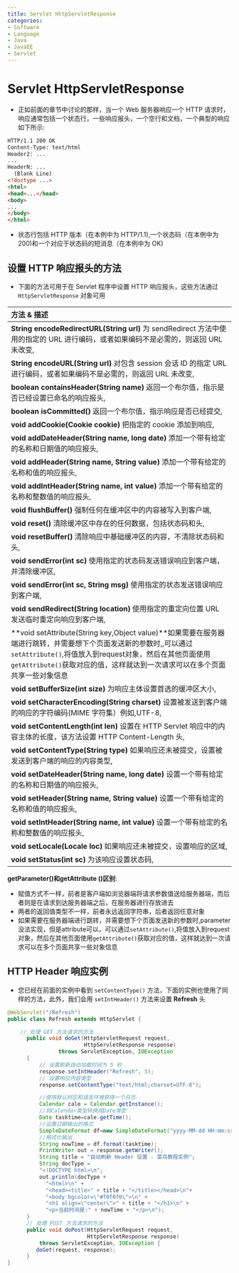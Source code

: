 ```yaml
---
title: Servlet HttpServletResponse
categories:
- Software
- Language
- Java
- JavaEE
- Servlet
---
```

# Servlet HttpServletResponse

- 正如前面的章节中讨论的那样，当一个 Web 服务器响应一个 HTTP 请求时，响应通常包括一个状态行，一些响应报头，一个空行和文档，一个典型的响应如下所示:

```html
HTTP/1.1 200 OK
Content-Type: text/html
Header2: ...
...
HeaderN: ...
  (Blank Line)
<!doctype ...>
<html>
<head>...</head>
<body>
...
</body>
</html>
```

- 状态行包括 HTTP 版本（在本例中为 HTTP/1.1),一个状态码（在本例中为 200)和一个对应于状态码的短消息（在本例中为 OK)

## 设置 HTTP 响应报头的方法

- 下面的方法可用于在 Servlet 程序中设置 HTTP 响应报头，这些方法通过 `HttpServletResponse` 对象可用

| 方法 & 描述                                                  |
| :----------------------------------------------------------- |
| **String encodeRedirectURL(String url)** 为 sendRedirect 方法中使用的指定的 URL 进行编码，或者如果编码不是必需的，则返回 URL 未改变, |
| **String encodeURL(String url)** 对包含 session 会话 ID 的指定 URL 进行编码，或者如果编码不是必需的，则返回 URL 未改变, |
| **boolean containsHeader(String name)** 返回一个布尔值，指示是否已经设置已命名的响应报头, |
| **boolean isCommitted()** 返回一个布尔值，指示响应是否已经提交, |
| **void addCookie(Cookie cookie)** 把指定的 cookie 添加到响应, |
| **void addDateHeader(String name, long date)** 添加一个带有给定的名称和日期值的响应报头, |
| **void addHeader(String name, String value)** 添加一个带有给定的名称和值的响应报头, |
| **void addIntHeader(String name, int value)** 添加一个带有给定的名称和整数值的响应报头, |
| **void flushBuffer()** 强制任何在缓冲区中的内容被写入到客户端, |
| **void reset()** 清除缓冲区中存在的任何数据，包括状态码和头,  |
| **void resetBuffer()** 清除响应中基础缓冲区的内容，不清除状态码和头, |
| **void sendError(int sc)** 使用指定的状态码发送错误响应到客户端，并清除缓冲区, |
| **void sendError(int sc, String msg)** 使用指定的状态发送错误响应到客户端, |
| **void sendRedirect(String location)** 使用指定的重定向位置 URL 发送临时重定向响应到客户端, |
| **void setAttribute(String key,Object value)**如果需要在服务器端进行跳转，并需要想下个页面发送新的参数时,,可以通过`setAttribute()`,将值放入到request对象，然后在其他页面使用`getAttribute()`获取对应的值，这样就达到一次请求可以在多个页面共享一些对象信息 |
| **void setBufferSize(int size)** 为响应主体设置首选的缓冲区大小, |
| **void setCharacterEncoding(String charset)** 设置被发送到客户端的响应的字符编码(MIME 字符集）例如,UTF-8, |
| **void setContentLength(int len)** 设置在 HTTP Servlet 响应中的内容主体的长度，该方法设置 HTTP Content-Length 头, |
| **void setContentType(String type)** 如果响应还未被提交，设置被发送到客户端的响应的内容类型, |
| **void setDateHeader(String name, long date)** 设置一个带有给定的名称和日期值的响应报头, |
| **void setHeader(String name, String value)** 设置一个带有给定的名称和值的响应报头, |
| **void setIntHeader(String name, int value)** 设置一个带有给定的名称和整数值的响应报头, |
| **void setLocale(Locale loc)** 如果响应还未被提交，设置响应的区域, |
| **void setStatus(int sc)** 为该响应设置状态码,               |

**getParameter()和getAttribute ()区别**:

- 赋值方式不一样，前者是客户端如浏览器端将请求参数值送给服务器端，而后者则是在请求到达服务器端之后，在服务器进行存放进去
- 两者的返回值类型不一样，前者永远返回字符串，后者返回任意对象
- 如果需要在服务器端进行跳转，并需要想下个页面发送新的参数时,parameter没法实现，但是attribute可以，可以通过`setAttribute()`,将值放入到request对象，然后在其他页面使用`getAttribute()`获取对应的值，这样就达到一次请求可以在多个页面共享一些对象信息

## HTTP Header 响应实例

- 您已经在前面的实例中看到 `setContentType()` 方法，下面的实例也使用了同样的方法，此外，我们会用 `setIntHeader()` 方法来设置 **Refresh** 头

```java
@WebServlet("/Refresh")
public class Refresh extends HttpServlet {

    // 处理 GET 方法请求的方法
      public void doGet(HttpServletRequest request,
                        HttpServletResponse response)
                throws ServletException, IOException
      {
          // 设置刷新自动加载时间为 5 秒
          response.setIntHeader("Refresh", 5);
          // 设置响应内容类型
          response.setContentType("text/html;charset=UTF-8");

          //使用默认时区和语言环境获得一个日历
          Calendar cale = Calendar.getInstance();
          //将Calendar类型转换成Date类型
          Date tasktime=cale.getTime();
          //设置日期输出的格式
          SimpleDateFormat df=new SimpleDateFormat("yyyy-MM-dd HH:mm:ss");
          //格式化输出
          String nowTime = df.format(tasktime);
          PrintWriter out = response.getWriter();
          String title = "自动刷新 Header 设置 - 菜鸟教程实例";
          String docType =
          "<!DOCTYPE html>\n";
          out.println(docType +
            "<html>\n" +
            "<head><title>" + title + "</title></head>\n"+
            "<body bgcolor=\"#f0f0f0\">\n" +
            "<h1 align=\"center\">" + title + "</h1>\n" +
            "<p>当前时间是:" + nowTime + "</p>\n");
      }
      // 处理 POST 方法请求的方法
      public void doPost(HttpServletRequest request,
                         HttpServletResponse response)
          throws ServletException, IOException {
         doGet(request, response);
      }
}
```